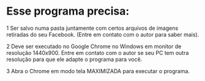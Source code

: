 # Esse programa precisa:


1 Ser salvo numa pasta juntamente com certos arquivos de imagens retiradas do seu Facebook. (Entre em contato com o autor para saber mais).


2 Deve ser executado no Google Chrome no Windows em monitor de resolução 1440x900. Entre em contato com o autor se seu PC tem outra resolução para que ele adapte o programa para você.


3 Abra o Chrome em modo tela MAXIMIZADA para executar o programa.
